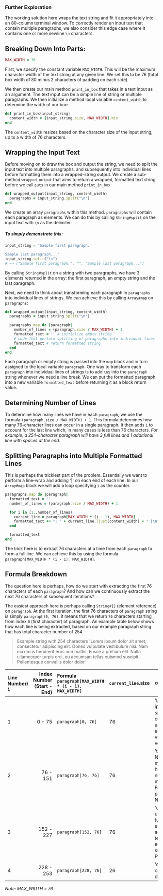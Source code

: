 ### Further Exploration
The working solution here wraps the text string and fit it appropriately into an 80-column terminal window. To correctly render an input text that contain multiple paragraphs, we also consider this edge case where it contains one or more newline `\n` characters.

## Breaking Down Into Parts:

```ruby
MAX_WIDTH = 76
```
First, we specify the constant variable `MAX_WIDTH`. This will be the maximum character width of the text string at any given line. We set this to be 76 (total box width of 80 minus 2 characters of padding on each side)

We then create our main method `print_in_box` that takes in a text input as an argument. The text input can be a simple line of string or multiple paragraphs. We then initialize a method local variable `content_width` to determine the width of our box:

```ruby
def print_in_box(input_string)
  content_width = [input_string.size, MAX_WIDTH].min
end
```
The `content_width` resizes based on the character size of the input string, up to a width of 76 characters. 

## Wrapping the Input Text
Before moving on to draw the box and output the string, we need to split the input text into multiple paragraphs, and subsequently into individual lines before formatting them into a wrapped-string output. We create a sub-method `wrapped_output` that aims to return a wrapped, formatted text string before we call `puts` in our main method `print_in_box`:

```ruby
def wrapped_output(input_string, content_width)
  paragraphs = input_string.split("\n")
end
```
We create an array `paragraphs` within this method. `paragraphs` will contain each paragraph as elements. We can do this by calling `String#split` on the input text with `\n` as the delimiter.

##### To simply demonstrate this:
```ruby
input_string = 'Sample first paragraph.

Sample last paragraph...'
input_string.split("\n")
# => ["Sample first paragraph.", "", "Sample last paragraph..."]
```
By calling `String#split` on a string with two paragraphs, we have 3 elements returned in the array: the first paragraph, an empty string and the last paragraph.

Next, we need to think about transforming each paragraph in `paragraphs` into individual lines of strings. We can achieve this by calling `Array#map` on `paragraphs`:

```ruby
def wrapped_output(input_string, content_width)
  paragraphs = input_string.split("\n")

  paragraphs.map do |paragraph|
    number_of_lines = (paragraph.size / MAX_WIDTH) + 1
    formatted_text = '' # initialize empty string
    # code that perform splitting of paragraphs into individual lines
    formatted_text # return formatted string
  end
end
```
Each paragraph or empty string is passed into the `map` block and in turn assigned to the local variable `paragraph`. One way to transform each `paragraph` into individual lines of strings is to add `\n`s into the `paragraph` string whenever we need a line break. We can put the formatted paragraph into a new variable `formatted_text` before returning it as a block return value.

## Determining Number of Lines
To determine how many lines we have in each `paragraph`, we use the formula `(paragraph.size / MAX_WIDTH) + 1`. This formula determines how many 76-character lines can occur in a single paragraph. It then adds `1` to account for the last line which, in many cases is less than 76 characters. *For example, a 254-character paragraph will have 3 full lines and 1 additional line with spaces at the end.*

## Splitting Paragraphs into Multiple Formatted Lines
This is perhaps the trickiest part of the problem. Essentially we want to perform a line-wrap and adding '|' on each end of each line. In our `Array#map` block we will add a loop specifying `i` as the counter.

```ruby
paragraphs.map do |paragraph|
  formatted_text = ''
  number_of_lines = (paragraph.size / MAX_WIDTH) + 1

  for i in (1..number_of_lines)
    current_line = paragraph[MAX_WIDTH * (i - 1), MAX_WIDTH]
    formatted_text += "| " + current_line.ljust(content_width) + " |\n"
  end

  formatted_text
end
```
The trick here is to extract 76 characters at a time from each `paragraph` to form a full line. We can achieve this by using the formula `paragraph[MAX_WIDTH * (i - 1), MAX_WIDTH]`. 

## Formula Breakdown
The question here is perhaps, how do we start with extracting the first 76 characters of each `paragraph`? And how can we continuously extract the next 76 characters at subsequent iterations?

The easiest approach here is perhaps calling `String#[]` (element reference) on `paragraph`. At the first iteration, the first 76 characters of `paragraph` string is simply `paragraph[0, 76]`, it means that we return `76` characters starting from index `0` (first character) of paragraph. 
An example table below shows how each line is being extracted, based on our example paragraph string that has total character number of 254.
>Example string with 254 characters
'Lorem ipsum dolor sit amet, consectetur adipiscing elit. Donec vulputate vestibulum nisi. Nam maximus hendrerit eros non mattis. Fusce a pretium elit. Nulla ullamcorper turpis orci, eu accumsan tellus euismod suscipit. Pellentesque convallis dolor dolor.'

| Line Number/ `i` | Index Number (Start - End) | Formula `paragraph[MAX_WIDTH * (i - 1), MAX_WIDTH]` | `current_line`.size | `current_line`                                                                 |
| :---             | ---:                       | :---                                                | ---                 | ---                                                                            |
| 1                | 0  - 75                    | `paragraph[0, 76]`                                  | 76                  | 'Lorem ipsum dolor sit amet, consectetur adipiscing elit. Donec vulputate ves' |
| 2                | 76  - 151                  | `paragraph[76, 76]`                                 | 76                  | 'tibulum nisi. Nam maximus hendrerit eros non mattis. Fusce a pretium elit. N' |
| 3                | 152 - 227                  | `paragraph[152, 76]`                                | 76                  | 'ulla ullamcorper turpis orci, eu accumsan tellus euismod suscipit. Pellentes' |
| 4                | 228 - 253                  | `paragraph[228, 76]`                                | 26                  | 'que convallis dolor dolor.'                                                   |

*Note: MAX_WIDTH = 76*


